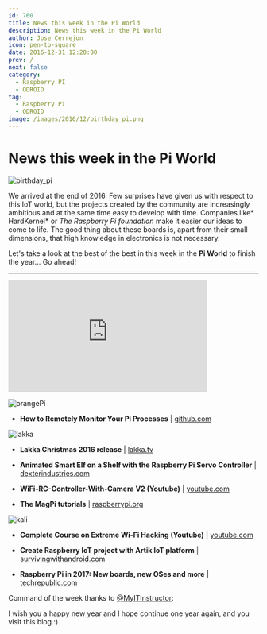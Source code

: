 ```yaml
---
id: 760
title: News this week in the Pi World
description: News this week in the Pi World
author: Jose Cerrejon
icon: pen-to-square
date: 2016-12-31 12:20:00
prev: /
next: false
category:
  - Raspberry PI
  - ODROID
tag:
  - Raspberry PI
  - ODROID
image: /images/2016/12/birthday_pi.png
---
```


# News this week in the Pi World

![birthday_pi](/images/2016/12/birthday_pi.png)

We arrived at the end of 2016. Few surprises have given us with respect to this IoT world, but the projects created by the community are increasingly ambitious and at the same time easy to develop with time. Companies like* HardKernel* or *The Raspberry Pi foundation* make it easier our ideas to come to life. The good thing about these boards is, apart from their small dimensions, that high knowledge in electronics is not necessary.

Let's take a look at the best of the best in this week in the **Pi World** to finish the year... Go ahead!

- - -
<iframe width="400" height="225" src="https://www.youtube.com/embed/7DBYWlV7MSI?rel=0" frameborder="0" allowfullscreen></iframe>

![orangePi](/images/2016/12/orangePi.png)

* **How to Remotely Monitor Your Pi Processes** | [github.com](https://github.com/initialstate/pi-process-dashboard/wiki)

![lakka](/images/2016/12/lakka.png)

* **Lakka Christmas 2016 release** | [lakka.tv](http://www.lakka.tv/articles/2016/12/22/christmas-2016-release/)

* **Animated Smart Elf on a Shelf with the Raspberry Pi Servo Controller**  | [dexterindustries.com](https://www.dexterindustries.com/projects/animate-elf-shelf-raspberry-pi-servo-controller/)

* **WiFi-RC-Controller-With-Camera V2 (Youtube)** | [youtube.com](https://www.youtube.com/watch?v=yYZzXwDhog8&feature=youtu.be)

* **The MagPi tutorials** | [raspberrypi.org](https://www.raspberrypi.org/magpi/tutorials/)

![kali](/images/2016/12/kali.png)

* **Complete Course on Extreme Wi-Fi Hacking (Youtube)** | [youtube.com](https://www.youtube.com/watch?v=kT13fBe9hAM)

* **Create Raspberry IoT project with Artik IoT platform** | [survivingwithandroid.com](http://www.survivingwithandroid.com/2016/12/artik-iot-platform-tutorial-raspberry.html)

* **Raspberry Pi in 2017: New boards, new OSes and more** | [techrepublic.com](http://www.techrepublic.com/article/raspberry-pi-in-2017-new-boards-new-oses-and-more/#a-332d918f-c6f3-4541-86a1-14537924a173)

Command of the week thanks to [@MyITInstructor](https://twitter.com/MyITInstructor/):




I wish you a happy new year and I hope continue one year again, and you visit this blog :)